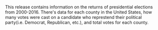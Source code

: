 This release contains information on the returns of presidential elections from 2000-2016. There's data for each county in the United States, how many votes were cast on a candidate who represtend their political party(i.e. Democrat, Republican, etc.), and total votes for each county.
